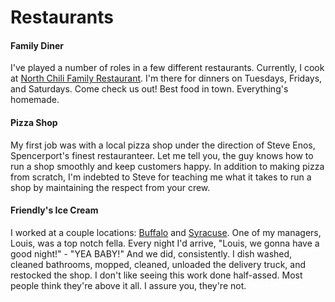 # Restaurants

#### Family Diner

I've played a number of roles in a few different restaurants. Currently, I cook at [North Chili Family Restaurant](http://ncfr.info). I'm there for dinners on Tuesdays, Fridays, and Saturdays. Come check us out! Best food in town. Everything's homemade.

#### Pizza Shop

My first job was with a local pizza shop under the direction of Steve Enos, Spencerport's finest restauranteer. Let me tell you, the guy knows how to run a shop smoothly and keep customers happy. In addition to making pizza from scratch, I'm indebted to Steve for teaching me what it takes to run a shop by maintaining the respect from your crew.

#### Friendly's Ice Cream

I worked at a couple locations: [Buffalo](https://en.wikipedia.org/wiki/Buffalo,_New_York) and [Syracuse](https://en.wikipedia.org/wiki/Syracuse,_New_York). One of my managers, Louis, was a top notch fella. Every night I'd arrive, "Louis, we gonna have a good night!" - "YEA BABY!" And we did, consistently. I dish washed, cleaned bathrooms, mopped, cleaned, unloaded the delivery truck, and restocked the shop. I don't like seeing this work done half-assed. Most people think they're above it all. I assure you, they're not.
